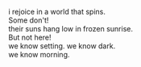 i rejoice in a world that spins.  
Some don't!  
their suns hang low in frozen sunrise.  
But not here!  
we know setting. we know dark.  
we know morning.  
